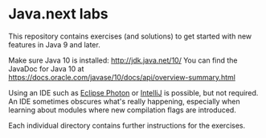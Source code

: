 # Java.next labs

This repository contains exercises (and solutions) to get started with new features in Java 9 and later.

Make sure Java 10 is installed: http://jdk.java.net/10/
You can find the JavaDoc for Java 10 at https://docs.oracle.com/javase/10/docs/api/overview-summary.html

Using an IDE such as [Eclipse Photon](https://www.eclipse.org/photon/) or [IntelliJ](https://www.jetbrains.com/idea/download/) is possible, but not required.
An IDE sometimes obscures what's really happening, especially when learning about modules where new compilation flags are introduced.

Each individual directory contains further instructions for the exercises.
